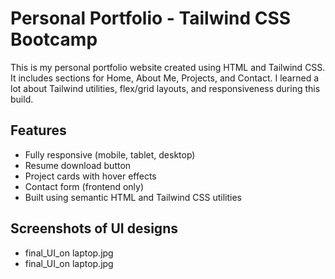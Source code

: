 # Personal Portfolio - Tailwind CSS Bootcamp

This is my personal portfolio website created using HTML and Tailwind CSS. It includes sections for Home, About Me, Projects, and Contact. I learned a lot about Tailwind utilities, flex/grid layouts, and responsiveness during this build.

## Features
- Fully responsive (mobile, tablet, desktop)
- Resume download button
- Project cards with hover effects
- Contact form (frontend only)
- Built using semantic HTML and Tailwind CSS utilities

## Screenshots of UI designs
 - final_UI_on laptop.jpg
 - final_UI_on laptop.jpg